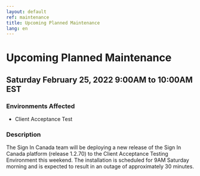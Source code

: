 ```yaml
---
layout: default
ref: maintenance
title: Upcoming Planned Maintenance
lang: en
---
```

# Upcoming Planned Maintenance

## Saturday February 25, 2022 9:00AM to 10:00AM EST

### Environments Affected

* Client Acceptance Test

### Description

The Sign In Canada team will be deploying a new release of the Sign In Canada
platform (release 1.2.70) to the Client Acceptance Testing Environment this
weekend. The installation is scheduled for 9AM Saturday morning and is expected
to result in an outage of approximately 30 minutes.
